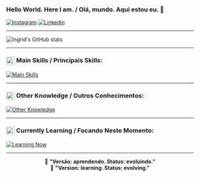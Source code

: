 ### Hello World. Here I am. / Olá, mundo. Aqui estou eu. 👋

[![Instagram](https://img.shields.io/badge/Instagram-FFD700?style=for-the-badge&logo=instagram&logoColor=white)](https://www.instagram.com/_in.grid._/)
[![Linkedin](https://img.shields.io/badge/LinkedIn-FFD700?style=for-the-badge&logo=linkedin&logoColor=white)](https://www.linkedin.com/feed/?trk=sem-ga_campid.12619604099_asid.149519181115_crid.725790844702_kw.linkedin_d.c_tid.kwd-148086543_n.g_mt.e_geo.1032126)

---

![Ingrid's GitHub stats](https://github-readme-stats.vercel.app/api?username=IngridEmiliano&show_icons=true&theme=dracula)

---

### <div><img src="https://raw.githubusercontent.com/Tarikul-Islam-Anik/Animated-Fluent-Emojis/master/Emojis/Travel%20and%20places/Rocket.png" width="23px" align="top" alt="Rocket Emoji"/> Main Skills / Principais Skills:</div>
[![Main Skills](https://skillicons.dev/icons?i=java,mysql)](https://skillicons.dev)

---

### <div><img src="https://raw.githubusercontent.com/Tarikul-Islam-Anik/Animated-Fluent-Emojis/master/Emojis/Smilies/Nerd%20Face.png" alt="Nerd Face" width="23px" align="top" /> Other Knowledge / Outros Conhecimentos:</div>
[![Other Knowledge](https://skillicons.dev/icons?i=cpp,html)](https://skillicons.dev)

---

### <div><img src="https://raw.githubusercontent.com/Tarikul-Islam-Anik/Animated-Fluent-Emojis/master/Emojis/Hand%20gestures/Brain.png" alt="Brain Emoji" width="23px" align="top" /> Currently Learning / Focando Neste Momento:</div>
[![Learning Now](https://skillicons.dev/icons?i=html,css,js)](https://skillicons.dev)

---

<div align="center">
🌻 <b>"Versão: aprendendo. Status: evoluindo."</b> <br> 🌻 <b>"Version: learning. Status: evolving."</b>
</div>
